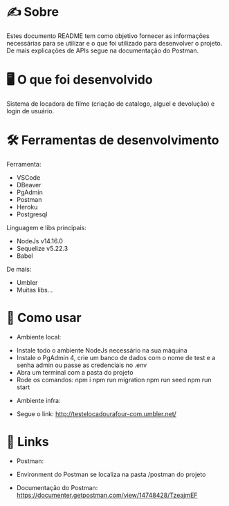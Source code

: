# ✍ Sobre
Estes documento README tem como objetivo fornecer as informações necessárias para se utilizar e o que foi utilizado para desenvolver o projeto. De mais explicações de APIs segue na documentação do Postman.

# 🖥 O que foi desenvolvido
Sistema de locadora de filme (criação de catalogo, alguel e devolução) e login de usuário.

# 🛠 Ferramentas de desenvolvimento
Ferramenta:
- VSCode
- DBeaver
- PgAdmin
- Postman
- Heroku
- Postgresql

Linguagem e libs principais:
- NodeJs v14.16.0
- Sequelize v5.22.3
- Babel

De mais:
- Umbler
- Muitas libs...

# 📝 Como usar
* Ambiente local:
- Instale todo o ambiente NodeJs necessário na sua máquina
- Instale o PgAdmin 4, crie um banco de dados com o nome de test e a senha admin ou passe as credenciais no .env
- Abra um terminal com a pasta do projeto
- Rode os comandos:
npm i
npm run migration
npm run seed
npm run start

* Ambiente infra:
- Segue o link:
http://testelocadourafour-com.umbler.net/

# 🔗 Links

- Postman:

* Environment do Postman se localiza na pasta /postman do projeto

* Documentação do Postman:
https://documenter.getpostman.com/view/14748428/TzeajmEF


